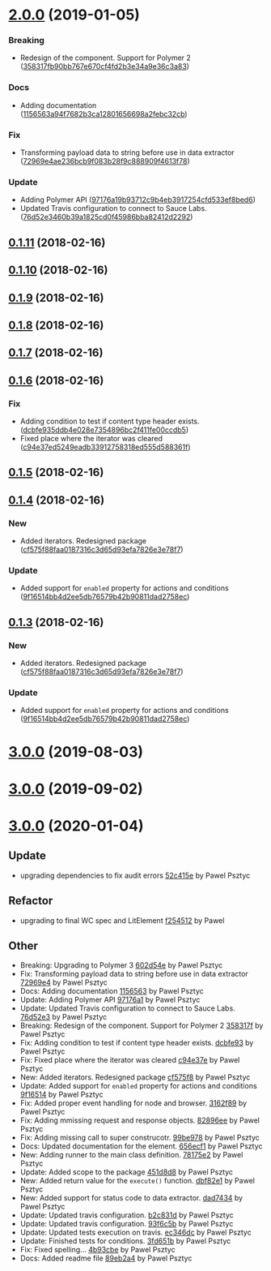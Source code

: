 <a name="2.0.0"></a>
# [2.0.0](https://github.com/advanced-rest-client/request-hooks-logic/compare/0.1.10...2.0.0) (2019-01-05)


### Breaking

* Redesign of the component. Support for Polymer 2 ([358317fb90bb767e670cf4fd2b3e34a9e36c3a83](https://github.com/advanced-rest-client/request-hooks-logic/commit/358317fb90bb767e670cf4fd2b3e34a9e36c3a83))

### Docs

* Adding documentation ([1156563a94f7682b3ca12801656698a2febc32cb](https://github.com/advanced-rest-client/request-hooks-logic/commit/1156563a94f7682b3ca12801656698a2febc32cb))

### Fix

* Transforming payload data to string before use in data extractor ([72969e4ae236bcb9f083b28f9c888909f4613f78](https://github.com/advanced-rest-client/request-hooks-logic/commit/72969e4ae236bcb9f083b28f9c888909f4613f78))

### Update

* Adding Polymer API ([97176a19b93712c9b4eb3917254cfd533ef8bed6](https://github.com/advanced-rest-client/request-hooks-logic/commit/97176a19b93712c9b4eb3917254cfd533ef8bed6))
* Updated Travis configuration to connect to Sauce Labs. ([76d52e3460b39a1825cd0f45986bba82412d2292](https://github.com/advanced-rest-client/request-hooks-logic/commit/76d52e3460b39a1825cd0f45986bba82412d2292))



<a name="0.1.11"></a>
## [0.1.11](https://github.com/advanced-rest-client/request-hooks-logic/compare/0.1.10...0.1.11) (2018-02-16)




<a name="0.1.10"></a>
## [0.1.10](https://github.com/advanced-rest-client/request-hooks-logic/compare/0.1.9...0.1.10) (2018-02-16)




<a name="0.1.9"></a>
## [0.1.9](https://github.com/advanced-rest-client/request-hooks-logic/compare/0.1.8...0.1.9) (2018-02-16)




<a name="0.1.8"></a>
## [0.1.8](https://github.com/advanced-rest-client/request-hooks-logic/compare/0.1.7...0.1.8) (2018-02-16)




<a name="0.1.7"></a>
## [0.1.7](https://github.com/advanced-rest-client/request-hooks-logic/compare/0.1.6...0.1.7) (2018-02-16)




<a name="0.1.6"></a>
## [0.1.6](https://github.com/advanced-rest-client/request-hooks-logic/compare/0.1.5...0.1.6) (2018-02-16)


### Fix

* Adding condition to test if content type header exists. ([dcbfe935ddb4e028e7354896bc2f411fe00ccdb5](https://github.com/advanced-rest-client/request-hooks-logic/commit/dcbfe935ddb4e028e7354896bc2f411fe00ccdb5))
* Fixed place where the iterator was cleared ([c94e37ed5249eadb33912758318ed555d588361f](https://github.com/advanced-rest-client/request-hooks-logic/commit/c94e37ed5249eadb33912758318ed555d588361f))



<a name="0.1.5"></a>
## [0.1.5](https://github.com/advanced-rest-client/request-hooks-logic/compare/0.1.4...0.1.5) (2018-02-16)




<a name="0.1.4"></a>
## [0.1.4](https://github.com/advanced-rest-client/request-hooks-logic/compare/0.1.2...0.1.4) (2018-02-16)


### New

* Added iterators. Redesigned package ([cf575f88faa0187316c3d65d93efa7826e3e78f7](https://github.com/advanced-rest-client/request-hooks-logic/commit/cf575f88faa0187316c3d65d93efa7826e3e78f7))

### Update

* Added support for `enabled` property for actions and conditions ([9f16514bb4d2ee5db76579b42b90811dad2758ec](https://github.com/advanced-rest-client/request-hooks-logic/commit/9f16514bb4d2ee5db76579b42b90811dad2758ec))



<a name="0.1.3"></a>
## [0.1.3](https://github.com/advanced-rest-client/request-hooks-logic/compare/0.1.2...0.1.3) (2018-02-16)


### New

* Added iterators. Redesigned package ([cf575f88faa0187316c3d65d93efa7826e3e78f7](https://github.com/advanced-rest-client/request-hooks-logic/commit/cf575f88faa0187316c3d65d93efa7826e3e78f7))

### Update

* Added support for `enabled` property for actions and conditions ([9f16514bb4d2ee5db76579b42b90811dad2758ec](https://github.com/advanced-rest-client/request-hooks-logic/commit/9f16514bb4d2ee5db76579b42b90811dad2758ec))



# [3.0.0](https://github.com/advanced-rest-client/request-hooks-logic/compare/0.1.10...3.0.0) (2019-08-03)



# [3.0.0](https://github.com/advanced-rest-client/request-hooks-logic/compare/0.1.10...3.0.0) (2019-09-02)



<a name="3.0.0"></a>
# [3.0.0](https://github.com/advanced-rest-client/request-hooks-logic/compare/2.0.0...3.0.0) (2020-01-04)

## Update

* upgrading dependencies to fix audit errors [52c415e](https://github.com/advanced-rest-client/request-hooks-logic/commit/52c415ea4e5164b9c08d6ca18c1353d7bdfc4c1c) by Pawel Psztyc


## Refactor

* upgrading to final WC spec and LitElement [f254512](https://github.com/advanced-rest-client/request-hooks-logic/commit/f254512c885f8a19e8b184916bf476e9f122a72f) by Pawel


## Other

* Breaking: Upgrading to Polymer 3
 [602d54e](https://github.com/advanced-rest-client/request-hooks-logic/commit/602d54e8498f81414e244a7ba6f6f17302b4ebe1) by Pawel Psztyc
* Fix: Transforming payload data to string before use in data extractor
 [72969e4](https://github.com/advanced-rest-client/request-hooks-logic/commit/72969e4ae236bcb9f083b28f9c888909f4613f78) by Pawel Psztyc
* Docs: Adding documentation
 [1156563](https://github.com/advanced-rest-client/request-hooks-logic/commit/1156563a94f7682b3ca12801656698a2febc32cb) by Pawel Psztyc
* Update: Adding Polymer API
 [97176a1](https://github.com/advanced-rest-client/request-hooks-logic/commit/97176a19b93712c9b4eb3917254cfd533ef8bed6) by Pawel Psztyc
* Update: Updated Travis configuration to connect to Sauce Labs.
 [76d52e3](https://github.com/advanced-rest-client/request-hooks-logic/commit/76d52e3460b39a1825cd0f45986bba82412d2292) by Pawel Psztyc
* Breaking: Redesign of the component. Support for Polymer 2
 [358317f](https://github.com/advanced-rest-client/request-hooks-logic/commit/358317fb90bb767e670cf4fd2b3e34a9e36c3a83) by Pawel Psztyc
* Fix: Adding condition to test if content type header exists.
 [dcbfe93](https://github.com/advanced-rest-client/request-hooks-logic/commit/dcbfe935ddb4e028e7354896bc2f411fe00ccdb5) by Pawel Psztyc
* Fix: Fixed place where the iterator was cleared
 [c94e37e](https://github.com/advanced-rest-client/request-hooks-logic/commit/c94e37ed5249eadb33912758318ed555d588361f) by Pawel Psztyc
* New: Added iterators. Redesigned package
 [cf575f8](https://github.com/advanced-rest-client/request-hooks-logic/commit/cf575f88faa0187316c3d65d93efa7826e3e78f7) by Pawel Psztyc
* Update: Added support for `enabled` property for actions and conditions
 [9f16514](https://github.com/advanced-rest-client/request-hooks-logic/commit/9f16514bb4d2ee5db76579b42b90811dad2758ec) by Pawel Psztyc
* Fix: Added proper event handling for node and browser.
 [3162f89](https://github.com/advanced-rest-client/request-hooks-logic/commit/3162f89da4d8295ce1c9be988c7e3e8ac37036ba) by Pawel Psztyc
* Fix: Adding mmissing request and response objects.
 [82896ee](https://github.com/advanced-rest-client/request-hooks-logic/commit/82896eea5510c389ccef830789b424083ccb730c) by Pawel Psztyc
* Fix: Adding missing call to super construcotr.
 [99be978](https://github.com/advanced-rest-client/request-hooks-logic/commit/99be9781bc7056141197f171d8295c60651b3411) by Pawel Psztyc
* Docs: Updated documentation for the element.
 [656ecf1](https://github.com/advanced-rest-client/request-hooks-logic/commit/656ecf189422c89937f63b982ad991015bf9f5c4) by Pawel Psztyc
* New: Adding runner to the main class definition.
 [78175e2](https://github.com/advanced-rest-client/request-hooks-logic/commit/78175e245a9404dd5783e673deaa6f33cb7b0757) by Pawel Psztyc
* Update: Added scope to the package
 [451d8d8](https://github.com/advanced-rest-client/request-hooks-logic/commit/451d8d8297c5986a6aa3df077c2964ed7a65fb4d) by Pawel Psztyc
* New: Added return value for the `execute()` function.
 [dbf82e1](https://github.com/advanced-rest-client/request-hooks-logic/commit/dbf82e123637997d801fcfc8f8771a1990ceeff3) by Pawel Psztyc
* New: Added support for status code to data extractor.
 [dad7434](https://github.com/advanced-rest-client/request-hooks-logic/commit/dad743463bc5a4df71fa9872db3f1b2c1e95c386) by Pawel Psztyc
* Update: Updated travis configuration.
 [b2c831d](https://github.com/advanced-rest-client/request-hooks-logic/commit/b2c831d708178d310a87ae0824b55fe741782a54) by Pawel Psztyc
* Update: Updated travis configuration.
 [93f6c5b](https://github.com/advanced-rest-client/request-hooks-logic/commit/93f6c5b5651e7a4941d27cd1c20aa6fcc6b3406a) by Pawel Psztyc
* Update: Updated tests execution on travis.
 [ec346dc](https://github.com/advanced-rest-client/request-hooks-logic/commit/ec346dc9289ab38dc79ddc44ec10806768a49ceb) by Pawel Psztyc
* Update: Finished tests for conditions.
 [3fd651b](https://github.com/advanced-rest-client/request-hooks-logic/commit/3fd651b7889ec0ab3ba51ebdc4d1827786c20762) by Pawel Psztyc
* Fix: Fixed spelling...
 [4b93cbe](https://github.com/advanced-rest-client/request-hooks-logic/commit/4b93cbefda681fa3a91926d239b1d42a6c290720) by Pawel Psztyc
* Docs: Added readme file
 [89eb2a4](https://github.com/advanced-rest-client/request-hooks-logic/commit/89eb2a431c8fb533eaab908f3df94f3e3224fc88) by Pawel Psztyc


